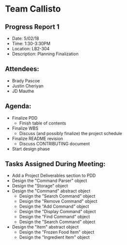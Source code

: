 # Team Callisto

## Progress Report 1

-   Date: 5/02/18
-   Time: 1:30-3:30PM
-   Location: LB2-304
-   Description: Planning Finalization

## Attendees:

-   Brady Pascoe
-   Justin Cheriyan
-   JD Mauthe

## Agenda:

-   Finalize PDD
    -   Finish table of contents
-   Finalize WBS
    -   Discuss (and possibly finalize) the project schedule
-   Finalize README revision
    -   Discuss CONTRIBUTING document
-   Start design phase

## Tasks Assigned During Meeting:

-   Add a Project Deliverables section to PDD
-   Design the "Command Parser" object
-   Design the "Storage" object
-   Design the "Command" abstract object
    -   Design the "Search Command" object
    -   Design the "Remove Command" object
    -   Design the "Add Command" object
    -   Design the "Display Command" object
    -   Design the "Find Command" object
    -   Design the "Search Command" object
-   Design the "Item" abstract object
    -   Design the "Frozen Food Item" object
    -   Design the "Ingredient Item" object
